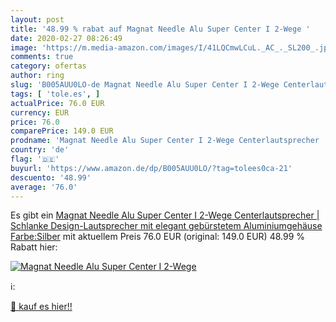 ```yaml
---
layout: post
title: '48.99 % rabat auf Magnat Needle Alu Super Center I 2-Wege '
date: 2020-02-27 08:26:49
image: 'https://m.media-amazon.com/images/I/41LQCmwLCuL._AC_._SL200_.jpg'
comments: true
category: ofertas
author: ring
slug: 'B005AUU0LO-de Magnat Needle Alu Super Center I 2-Wege Centerlautsprecher...'
tags: [ 'tole.es', ]
actualPrice: 76.0 EUR
currency: EUR
price: 76.0
comparePrice: 149.0 EUR
prodname: 'Magnat Needle Alu Super Center I 2-Wege Centerlautsprecher | Schlanke Design-Lautsprecher mit elegant gebürstetem Aluminiumgehäuse  Farbe:Silber'
country: 'de'
flag: '🇩🇪'
buyurl: 'https://www.amazon.de/dp/B005AUU0LO/?tag=tolees0ca-21'
descuento: '48.99'
average: '76.0'
---
```


Es gibt ein [Magnat Needle Alu Super Center I 2-Wege Centerlautsprecher | Schlanke Design-Lautsprecher mit elegant gebürstetem Aluminiumgehäuse  Farbe:Silber](https://www.amazon.de/dp/B005AUU0LO/?tag=tolees0ca-21) mit aktuellem Preis 76.0 EUR (original: 149.0 EUR) 48.99 % Rabatt hier:

[![Magnat Needle Alu Super Center I 2-Wege ](https://m.media-amazon.com/images/I/41LQCmwLCuL._AC_._SL200_.jpg)](https://www.amazon.de/dp/B005AUU0LO/?tag=tolees0ca-21)

ℹ️:


[🛒 kauf es hier!!](https://www.amazon.de/dp/B005AUU0LO/?tag=tolees0ca-21)
